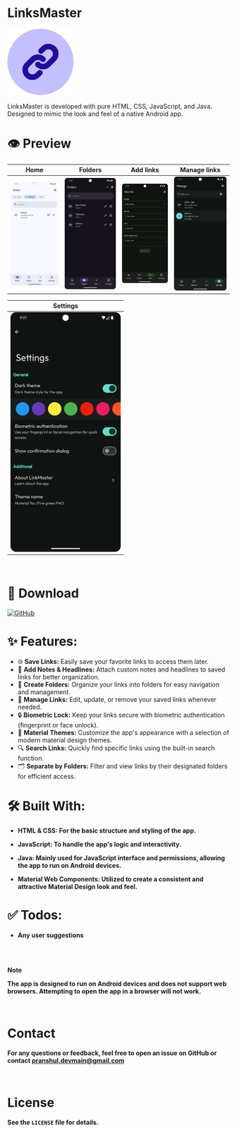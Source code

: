  # LinksMaster 
 
<img src="screenshots/app_icon.png" alt="" width="150px">

LinksMaster is developed with pure HTML, CSS, JavaScript, and Java. Designed to mimic the look and feel of a native Android app.


# 👁️ Preview


| Home |                                                                                                      Folders|                                                                                           Add links|  Manage links| 
| :---: |                                                                                                    :---: |                                                                                                     :---: |             :---: | 
| <img src="screenshots/home_link.png" style="width: 250px;"> |  <img src="screenshots/folders_link.png" style="width: 250px;"> |   <img    src="screenshots/newLink_links.png" style="width: 250px;"> |   <img src="screenshots/manage_link.png" style="width: 250px;"> | 

| Settings |                                                                                                                                                                             
| :---: |                                                                                                                                                                                               
| <img src="screenshots/settings_link.png" style="width: 250px;"> 


<br>


# 📲 Download

<p align="left">
    <a href="https://github.com/PranshulGG/LinkMaster/releases"><img alt="GitHub" src="https://censorship.no/img/github-badge.png" height="120"/></a>
</p>


# ✨ Features:

- 🌐 **Save Links:** Easily save your favorite links to access them later.
- 📝 **Add Notes & Headlines:** Attach custom notes and headlines to saved links for better organization.
- 📁 **Create Folders:** Organize your links into folders for easy navigation and management.
- 🔗 **Manage Links:** Edit, update, or remove your saved links whenever needed.
- 🔒 **Biometric Lock:** Keep your links secure with biometric authentication (fingerprint or face unlock).
- 🎨 **Material Themes:** Customize the app's appearance with a selection of modern material design themes.
- 🔍 **Search Links:** Quickly find specific links using the built-in search function.
- 🗂️ **Separate by Folders:** Filter and view links by their designated folders for efficient access.

# 🛠️ Built With:

 - <strong>HTML & CSS: </stronge> For the basic structure and styling of the app.
   
 - <strong>JavaScript: </stronge>To handle the app's logic and interactivity.

 - <strong>Java: </stronge>Mainly used for JavaScript interface and permissions, allowing the app to run on Android devices.
   
 - <strong>Material Web Components: </stronge>Utilized to create a consistent and attractive Material Design look and feel.

# ✅ Todos:
 
 - **Any user suggestions**
   
<br>
<br>

> [!NOTE]
> The app is designed to run on Android devices and does not support web browsers. Attempting to open the app in a browser will not work.

<br>


# Contact
For any questions or feedback, feel free to open an issue on GitHub or contact pranshul.devmain@gmail.com

<br>

# License
See the `LICENSE` file for details.



